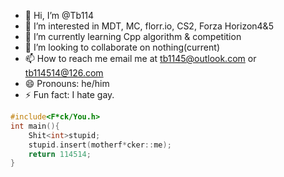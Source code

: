 - 👋 Hi, I’m @Tb114
- 👀 I’m interested in MDT, MC, florr.io, CS2, Forza Horizon4&5
- 🌱 I’m currently learning Cpp algorithm & competition
- 💞️ I’m looking to collaborate on nothing(current)
- 📫 How to reach me email me at tb1145@outlook.com or tb114514@126.com
- 😄 Pronouns: he/him
- ⚡ Fun fact: I hate gay.
```cpp
#include<F*ck/You.h>
int main(){
    Shit<int>stupid;
    stupid.insert(motherf*cker::me);
    return 114514;
}
```
<!---
Tb114/Tb114 is a ✨ special ✨ repository because its `README.md` (this file) appears on your GitHub profile.
You can click the Preview link to take a look at your changes.
--->
